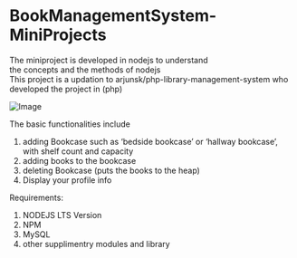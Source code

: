 # BookManagementSystem-MiniProjects
The miniproject is developed in nodejs to understand <br/>
the concepts and the methods of nodejs<br/>
This project is a updation to arjunsk/php-library-management-system who developed the project in (php) <br/>

![Image](http://i1.wp.com/www.arjunsk.com/wp-content/uploads/2016/02/Untitled-2-1.png)

The basic functionalities include

1. adding Bookcase such as ‘bedside bookcase’ or ‘hallway bookcase’, with shelf count and capacity
2. adding books to the bookcase
3. deleting Bookcase (puts the books to the heap)
4. Display your profile info
   
Requirements:

1. NODEJS LTS Version
2. NPM
3. MySQL
4. other supplimentry modules and library
